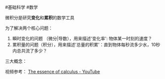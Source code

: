 #基础科学 #数学 


微积分是研究**变化**和**累积**的数学工具

为了解决两个核心问题：
1. 瞬时变化的问题 （微分|导数），用来描述'变化率': 物体某一时刻的速度？
2. 累积量的问题（积分），用来描述'总量的积累'：直到物体每秒流多少水，10秒内总共流了多少？


三大概念：
	









视频参考：
[The essence of calculus - YouTube](https://www.youtube.com/watch?v=WUvTyaaNkzM&list=PLuuPfScgaEj3FBgcybZTfSHghQdqQY6fd&ab_channel=3Blue1Brown)




















